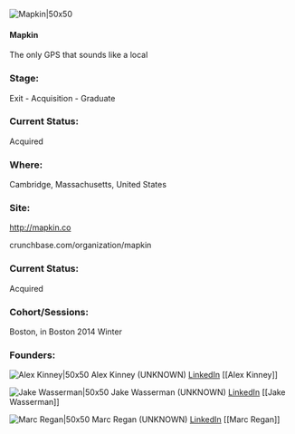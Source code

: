 

![Mapkin|50x50](https://apimg.techstars.com/connect/images/image_files/5333/a51b/1dea/fcb9/c900/0001/original/Icon.jpg)

#### Mapkin
The only GPS that sounds like a local

### Stage: 
Exit - Acquisition - Graduate 

### Current Status: 
Acquired

### Where:
Cambridge, Massachusetts, United States

### Site:
http://mapkin.co



crunchbase.com/organization/mapkin

### Current Status: 
Acquired

### Cohort/Sessions: 
Boston, in Boston 2014 Winter

### Founders: 

![Alex Kinney|50x50](https://apimg.techstars.com/connect/images/image_files/535c/0ce4/7243/725e/9e00/0004/original/ALEX-KINNEY_8864-Edit_square.jpg) Alex Kinney (UNKNOWN) [LinkedIn](https://linkedin.com/in/alexkinney) [[Alex Kinney]]

![Jake Wasserman|50x50](https://apimg.techstars.com/connect/images/image_files/535a/d581/b8dd/2c16/c200/0005/original/JAKE_WASSERMAN_8848_square.jpg) Jake Wasserman (UNKNOWN) [LinkedIn](https://linkedin.com/in/jacobwasserman) [[Jake Wasserman]]

![Marc Regan|50x50](https://apimg.techstars.com/connect/images/image_files/533b/642a/9ca8/0337/1a00/0004/original/MARC_REGAN_8841-Edit-bw.jpg) Marc Regan (UNKNOWN) [LinkedIn](https://linkedin.com/in/marcregan) [[Marc Regan]]


